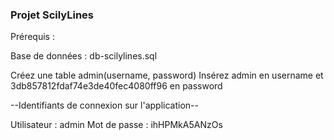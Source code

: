 ### Projet ScilyLines

Prérequis :

Base de données : db-scilylines.sql

Créez une table admin(username, password)
Insérez admin en username et 3db857812fdaf74e3de40fec4080ff96 en password

--Identifiants de connexion sur l'application--

Utilisateur : admin
Mot de passe : ihHPMkA5ANzOs
